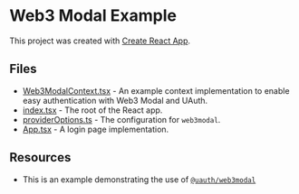 # Web3 Modal Example

This project was created with [Create React App](https://create-react-app.dev).

## Files

- [Web3ModalContext.tsx](./src/Web3ModalContext.tsx) - An example context implementation to enable easy authentication with Web3 Modal and UAuth.
- [index.tsx](./src/index.tsx) - The root of the React app.
- [providerOptions.ts](./src/providerOptions.ts) - The configuration for `web3modal`.
- [App.tsx](./src/App.tsx) - A login page implementation.

## Resources

- This is an example demonstrating the use of [`@uauth/web3modal`](../../packages/web3modal)
